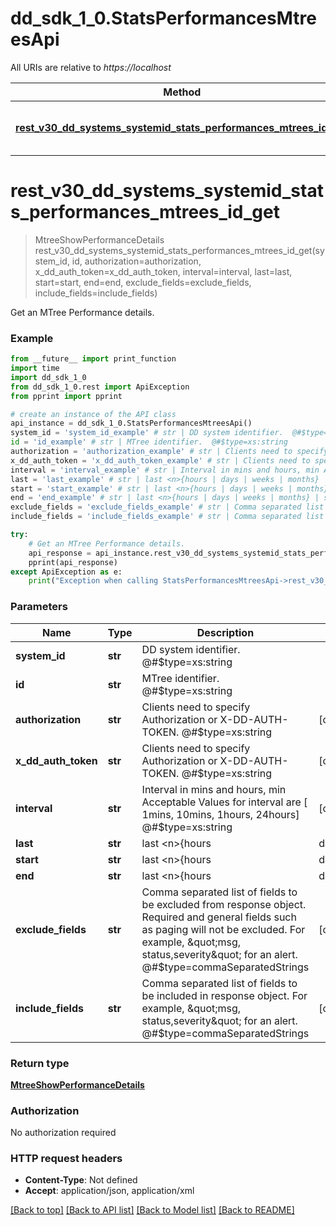 # dd_sdk_1_0.StatsPerformancesMtreesApi

All URIs are relative to *https://localhost*

Method | HTTP request | Description
------------- | ------------- | -------------
[**rest_v30_dd_systems_systemid_stats_performances_mtrees_id_get**](StatsPerformancesMtreesApi.md#rest_v30_dd_systems_systemid_stats_performances_mtrees_id_get) | **GET** /rest/v3.0/dd-systems/{SYSTEM-ID}/stats/performances/mtrees/{ID} | Get an MTree Performance details.


# **rest_v30_dd_systems_systemid_stats_performances_mtrees_id_get**
> MtreeShowPerformanceDetails rest_v30_dd_systems_systemid_stats_performances_mtrees_id_get(system_id, id, authorization=authorization, x_dd_auth_token=x_dd_auth_token, interval=interval, last=last, start=start, end=end, exclude_fields=exclude_fields, include_fields=include_fields)

Get an MTree Performance details.

### Example
```python
from __future__ import print_function
import time
import dd_sdk_1_0
from dd_sdk_1_0.rest import ApiException
from pprint import pprint

# create an instance of the API class
api_instance = dd_sdk_1_0.StatsPerformancesMtreesApi()
system_id = 'system_id_example' # str | DD system identifier.  @#$type=xs:string
id = 'id_example' # str | MTree identifier.  @#$type=xs:string
authorization = 'authorization_example' # str | Clients need to specify Authorization or X-DD-AUTH-TOKEN.  @#$type=xs:string (optional)
x_dd_auth_token = 'x_dd_auth_token_example' # str | Clients need to specify Authorization or X-DD-AUTH-TOKEN.  @#$type=xs:string (optional)
interval = 'interval_example' # str | Interval in mins and hours, min Acceptable Values for interval are [ 1mins, 10mins, 1hours, 24hours]  @#$type=xs:string (optional)
last = 'last_example' # str | last <n>{hours | days | weeks | months} | start <MMDDhhmm[[CC]YY] [end <MMDDhhmm[[CC]YY]>]  @#$type=xs:string (optional)
start = 'start_example' # str | last <n>{hours | days | weeks | months} | start <MMDDhhmm[[CC]YY] [end <MMDDhhmm[[CC]YY]>]  @#$type=xs:string (optional)
end = 'end_example' # str | last <n>{hours | days | weeks | months} | start <MMDDhhmm[[CC]YY] [end <MMDDhhmm[[CC]YY]>]  @#$type=xs:string (optional)
exclude_fields = 'exclude_fields_example' # str | Comma separated list of fields to be excluded from response object. Required and general fields such as paging will not be excluded. For example, \"msg, status,severity\" for an alert.  @#$type=commaSeparatedStrings (optional)
include_fields = 'include_fields_example' # str | Comma separated list of fields to be included in response object. For example, \"msg, status,severity\" for an alert.  @#$type=commaSeparatedStrings (optional)

try:
    # Get an MTree Performance details.
    api_response = api_instance.rest_v30_dd_systems_systemid_stats_performances_mtrees_id_get(system_id, id, authorization=authorization, x_dd_auth_token=x_dd_auth_token, interval=interval, last=last, start=start, end=end, exclude_fields=exclude_fields, include_fields=include_fields)
    pprint(api_response)
except ApiException as e:
    print("Exception when calling StatsPerformancesMtreesApi->rest_v30_dd_systems_systemid_stats_performances_mtrees_id_get: %s\n" % e)
```

### Parameters

Name | Type | Description  | Notes
------------- | ------------- | ------------- | -------------
 **system_id** | **str**| DD system identifier.  @#$type&#x3D;xs:string | 
 **id** | **str**| MTree identifier.  @#$type&#x3D;xs:string | 
 **authorization** | **str**| Clients need to specify Authorization or X-DD-AUTH-TOKEN.  @#$type&#x3D;xs:string | [optional] 
 **x_dd_auth_token** | **str**| Clients need to specify Authorization or X-DD-AUTH-TOKEN.  @#$type&#x3D;xs:string | [optional] 
 **interval** | **str**| Interval in mins and hours, min Acceptable Values for interval are [ 1mins, 10mins, 1hours, 24hours]  @#$type&#x3D;xs:string | [optional] 
 **last** | **str**| last &lt;n&gt;{hours | days | weeks | months} | start &lt;MMDDhhmm[[CC]YY] [end &lt;MMDDhhmm[[CC]YY]&gt;]  @#$type&#x3D;xs:string | [optional] 
 **start** | **str**| last &lt;n&gt;{hours | days | weeks | months} | start &lt;MMDDhhmm[[CC]YY] [end &lt;MMDDhhmm[[CC]YY]&gt;]  @#$type&#x3D;xs:string | [optional] 
 **end** | **str**| last &lt;n&gt;{hours | days | weeks | months} | start &lt;MMDDhhmm[[CC]YY] [end &lt;MMDDhhmm[[CC]YY]&gt;]  @#$type&#x3D;xs:string | [optional] 
 **exclude_fields** | **str**| Comma separated list of fields to be excluded from response object. Required and general fields such as paging will not be excluded. For example, \&quot;msg, status,severity\&quot; for an alert.  @#$type&#x3D;commaSeparatedStrings | [optional] 
 **include_fields** | **str**| Comma separated list of fields to be included in response object. For example, \&quot;msg, status,severity\&quot; for an alert.  @#$type&#x3D;commaSeparatedStrings | [optional] 

### Return type

[**MtreeShowPerformanceDetails**](MtreeShowPerformanceDetails.md)

### Authorization

No authorization required

### HTTP request headers

 - **Content-Type**: Not defined
 - **Accept**: application/json, application/xml

[[Back to top]](#) [[Back to API list]](../README.md#documentation-for-api-endpoints) [[Back to Model list]](../README.md#documentation-for-models) [[Back to README]](../README.md)

